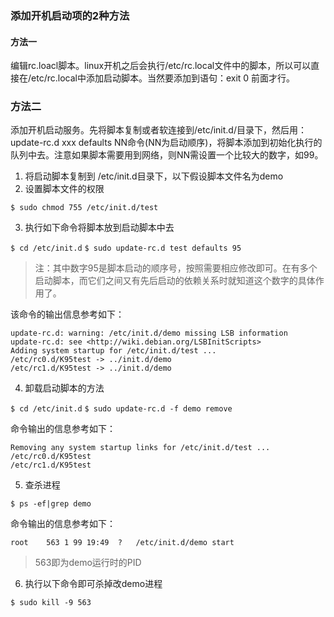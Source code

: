 ### 添加开机启动项的2种方法

#### 方法一

编辑rc.loacl脚本。linux开机之后会执行/etc/rc.local文件中的脚本，所以可以直接在/etc/rc.local中添加启动脚本。当然要添加到语句：exit 0 前面才行。

### 方法二

添加开机启动服务。先将脚本复制或者软连接到/etc/init.d/目录下，然后用：update-rc.d xxx defaults NN命令(NN为启动顺序)，将脚本添加到初始化执行的队列中去。注意如果脚本需要用到网络，则NN需设置一个比较大的数字，如99。

1. 将启动脚本复制到 /etc/init.d目录下，以下假设脚本文件名为demo
2. 设置脚本文件的权限

`$ sudo chmod 755 /etc/init.d/test`

3. 执行如下命令将脚本放到启动脚本中去

`$ cd /etc/init.d`
`$ sudo update-rc.d test defaults 95`

> 注：其中数字95是脚本启动的顺序号，按照需要相应修改即可。在有多个启动脚本，而它们之间又有先后启动的依赖关系时就知道这个数字的具体作用了。

该命令的输出信息参考如下：

```
update-rc.d: warning: /etc/init.d/demo missing LSB information
update-rc.d: see <http://wiki.debian.org/LSBInitScripts>
Adding system startup for /etc/init.d/test ...
/etc/rc0.d/K95test -> ../init.d/demo
/etc/rc1.d/K95test -> ../init.d/demo
```
4. 卸载启动脚本的方法

`$ cd /etc/init.d`
`$ sudo update-rc.d -f demo remove`

命令输出的信息参考如下：

```
Removing any system startup links for /etc/init.d/test ...
/etc/rc0.d/K95test
/etc/rc1.d/K95test
```
5. 查杀进程

`$ ps -ef|grep demo`

命令输出的信息参考如下：

```
root	563	1 99 19:49	?	/etc/init.d/demo start
```
>563即为demo运行时的PID

6. 执行以下命令即可杀掉改demo进程

`$ sudo kill -9 563` 

